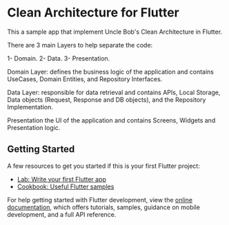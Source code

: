 # Clean Architecture for Flutter

This a sample app that implement Uncle Bob's Clean Architecture in Flutter.

There are 3 main Layers to help separate the code:

1- Domain.
2- Data.
3- Presentation.

Domain Layer: defines the business logic of the application and contains UseCases, Domain Entities, and Repository Interfaces.

Data Layer: responsible for data retrieval and contains APIs, Local Storage, Data objects (Request, Response and DB objects), and the Repository Implementation.

Presentation the UI of the application and contains Screens, Widgets and Presentation logic.

## Getting Started



A few resources to get you started if this is your first Flutter project:

- [Lab: Write your first Flutter app](https://docs.flutter.dev/get-started/codelab)
- [Cookbook: Useful Flutter samples](https://docs.flutter.dev/cookbook)

For help getting started with Flutter development, view the
[online documentation](https://docs.flutter.dev/), which offers tutorials,
samples, guidance on mobile development, and a full API reference.
